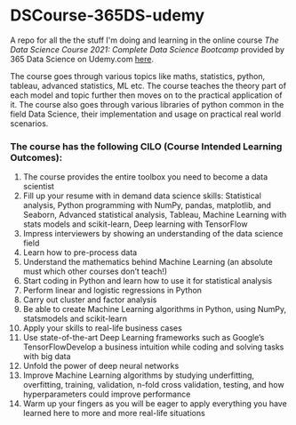 # DSCourse-365DS-udemy
A repo for all the the stuff I'm doing and learning in the online course *The Data Science Course 2021: Complete Data Science Bootcamp* provided by 365 Data Science on Udemy.com [here](https://www.udemy.com/course/the-data-science-course-complete-data-science-bootcamp/ "here").

The course goes through various topics like maths, statistics, python, tableau, advanced statistics, ML etc. The course teaches the theory part of each model and topic further then moves on to the practical application of it. The course also goes through various libraries of python common in the field Data Science, their implementation and usage on practical real world scenarios.  

### The course has the following **CILO** (Course Intended Learning Outcomes): 

1. The course provides the entire toolbox you need to become a data scientist
2. Fill up your resume with in demand data science skills: Statistical analysis, Python programming with NumPy, pandas, matplotlib, and Seaborn, Advanced statistical analysis, Tableau, Machine Learning with stats models and scikit-learn, Deep learning with TensorFlow
3. Impress interviewers by showing an understanding of the data science field
4. Learn how to pre-process data
5. Understand the mathematics behind Machine Learning (an absolute must which other courses don’t teach!)
6. Start coding in Python and learn how to use it for statistical analysis
7. Perform linear and logistic regressions in Python
8. Carry out cluster and factor analysis
9. Be able to create Machine Learning algorithms in Python, using NumPy, statsmodels and scikit-learn
10. Apply your skills to real-life business cases
11. Use state-of-the-art Deep Learning frameworks such as Google’s TensorFlowDevelop a business intuition while coding and solving tasks with big data
12. Unfold the power of deep neural networks
13. Improve Machine Learning algorithms by studying underfitting, overfitting, training, validation, n-fold cross validation, testing, and how hyperparameters could improve performance
14. Warm up your fingers as you will be eager to apply everything you have learned here to more and more real-life situations

